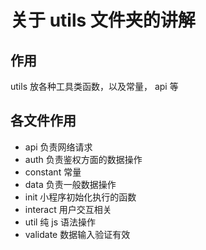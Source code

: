 # 关于 utils 文件夹的讲解
## 作用
utils 放各种工具类函数，以及常量， api 等
## 各文件作用
- api
负责网络请求
- auth
负责鉴权方面的数据操作
- constant
常量
- data
负责一般数据操作
- init
小程序初始化执行的函数
- interact
用户交互相关
- util
纯 js 语法操作
- validate
数据输入验证有效